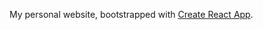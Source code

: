 My personal website, bootstrapped with [Create React App](https://github.com/facebookincubator/create-react-app).
